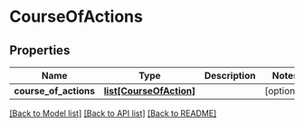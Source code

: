 # CourseOfActions

## Properties
Name | Type | Description | Notes
------------ | ------------- | ------------- | -------------
**course_of_actions** | [**list[CourseOfAction]**](CourseOfAction.md) |  | [optional] 

[[Back to Model list]](../README.md#documentation-for-models) [[Back to API list]](../README.md#documentation-for-api-endpoints) [[Back to README]](../README.md)


